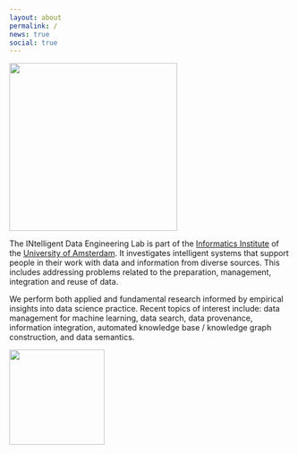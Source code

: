 ```yaml
---
layout: about
permalink: /
news: true
social: true
---
```


<img style="width:300px; max-width:100%" src="{{ site.baseurl }}/assets/INDELab_Logo_BlackRedD.png">

The INtelligent Data Engineering Lab is part of the [Informatics Institute](http://ivi.uva.nl) of the [University of Amsterdam](http://uva.nl). It investigates intelligent systems that support people in their work with data and information from diverse sources. This includes addressing problems related to the preparation, management, integration and reuse of data.

We perform both applied and fundamental research informed by empirical insights into data science practice. Recent topics of interest include: data management for machine learning, data search, data provenance, information integration, automated knowledge base / knowledge graph construction, and data semantics.

<a href="http://ivi.uva.nl"><img style="width:170px; max-width:100%" src="{{ site.baseurl }}/assets/uvalogo_regular_p_en.jpg"></a>
